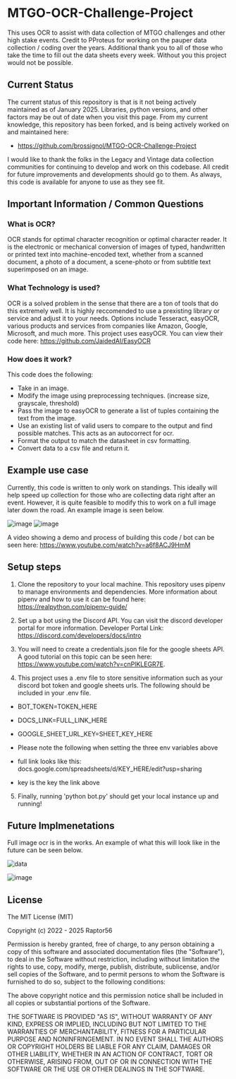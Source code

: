 # MTGO-OCR-Challenge-Project
This uses OCR to assist with data collection of MTGO challenges and other high stake events. Credit to PProteus for working on the pauper data collection / coding over the years. Additional thank you to all of those who take the time to fill out the data sheets every week. Without you this project would not be possible.

## Current Status

The current status of this repository is that is it not being actively maintained as of January 2025. Libraries, python versions, and other factors may be out of date when you visit this page. From my current knowledge, this repository has been forked, and is being actively worked on and maintained here:

- https://github.com/brossignol/MTGO-OCR-Challenge-Project

I would like to thank the folks in the Legacy and Vintage data collection communities for continuing to develop and work on this codebase. All credit for future improvements and developments should go to them. As always, this code is available for anyone to use as they see fit.

## Important Information / Common Questions

### What is OCR?
OCR stands for optimal character recognition or optimal character reader. It is the electronic or mechanical conversion 
of images of typed, handwritten or printed text into machine-encoded text, whether from a scanned document, a photo 
of a document, a scene-photo or from subtitle text superimposed on an image.

### What Technology is used?
OCR is a solved problem in the sense that there are a ton of tools that do this extremely well. It is highly 
reccomended to use a prexisting library or service and adjust it to your needs. Options include Tesseract, 
easyOCR, various products and services from companies like Amazon, Google, Microsoft, and much more. This
project uses easyOCR. You can view their code here: https://github.com/JaidedAI/EasyOCR

### How does it work?
This code does the following:
- Take in an image.
- Modify the image using preprocessing techniques. (increase size, grayscale, threshold)
- Pass the image to easyOCR to generate a list of tuples containing the text from the image.
- Use an existing list of valid users to compare to the output and find possible matches. This acts as an autocorrect for ocr.
- Format the output to match the datasheet in csv formatting.
- Convert data to a csv file and return it.

## Example use case
Currently, this code is written to only work on standings. This ideally will help speed up collection for those who are collecting data right after an event. However, it is quite feasible to modify this to work on a full image later down the road. An example image is seen below.

![image](https://user-images.githubusercontent.com/82344270/166079889-b212033a-c2a2-4bf7-95b3-fd81fc79ee0a.png) ![image](https://user-images.githubusercontent.com/82344270/154863495-8dac9277-dd93-48e4-84d3-7b73a1cfcc02.png)

A video showing a demo and process of building this code / bot can be seen here: https://www.youtube.com/watch?v=a6f8ACJ9HmM

## Setup steps
1. Clone the repository to your local machine. This repository uses pipenv to manage environments and dependencies. More information about pipenv and how to use it can be found here: https://realpython.com/pipenv-guide/

2. Set up a bot using the Discord API. You can visit the discord developer portal for more information. Developer Portal Link: https://discord.com/developers/docs/intro
    
3. You will need to create a credentials.json file for the google sheets API. A good tutorial on this topic can be seen here: https://www.youtube.com/watch?v=cnPlKLEGR7E. 

4. This project uses a .env file to store sensitive information such as your discord bot token and google sheets urls. The following should be included in your .env file.

- BOT_TOKEN=TOKEN_HERE
- DOCS_LINK=FULL_LINK_HERE
- GOOGLE_SHEET_URL_KEY=SHEET_KEY_HERE

- Please note the following when setting the three env variables above
- full link looks like this: docs.google.com/spreadsheets/d/KEY_HERE/edit?usp=sharing
- key is the key the link above


5. Finally, running 'python bot.py' should get your local instance up and running!

## Future Implmenetations
Full image ocr is in the works. An example of what this will look like in the future can be seen below.

![data](https://user-images.githubusercontent.com/82344270/141873248-74b5c1ec-40de-4e42-b7b4-516aa8a55b96.png)

![image](https://user-images.githubusercontent.com/82344270/141875261-3f64ba44-2aa1-44ea-9aad-4fe0572e8ee0.png)

## License
 
The MIT License (MIT)

Copyright (c) 2022 - 2025 Raptor56

Permission is hereby granted, free of charge, to any person obtaining a copy of this software and associated documentation files (the "Software"), to deal in the Software without restriction, including without limitation the rights to use, copy, modify, merge, publish, distribute, sublicense, and/or sell copies of the Software, and to permit persons to whom the Software is furnished to do so, subject to the following conditions:

The above copyright notice and this permission notice shall be included in all copies or substantial portions of the Software.

THE SOFTWARE IS PROVIDED "AS IS", WITHOUT WARRANTY OF ANY KIND, EXPRESS OR IMPLIED, INCLUDING BUT NOT LIMITED TO THE WARRANTIES OF MERCHANTABILITY, FITNESS FOR A PARTICULAR PURPOSE AND NONINFRINGEMENT. IN NO EVENT SHALL THE AUTHORS OR COPYRIGHT HOLDERS BE LIABLE FOR ANY CLAIM, DAMAGES OR OTHER LIABILITY, WHETHER IN AN ACTION OF CONTRACT, TORT OR OTHERWISE, ARISING FROM, OUT OF OR IN CONNECTION WITH THE SOFTWARE OR THE USE OR OTHER DEALINGS IN THE SOFTWARE.
